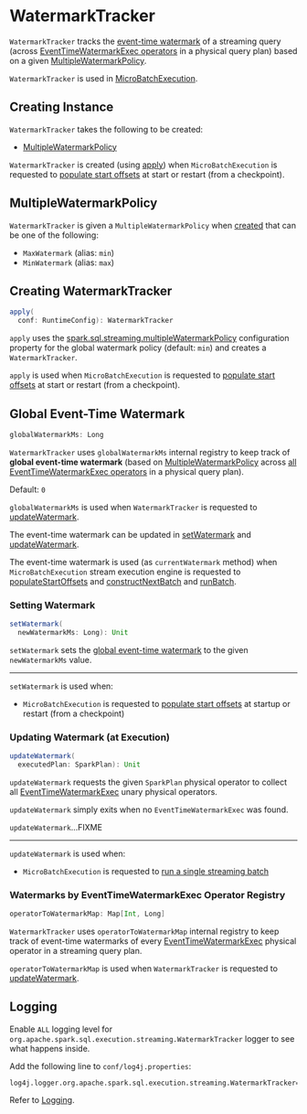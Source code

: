 # WatermarkTracker

`WatermarkTracker` tracks the [event-time watermark](#globalWatermarkMs) of a streaming query (across [EventTimeWatermarkExec operators](#operatorToWatermarkMap) in a physical query plan) based on a given [MultipleWatermarkPolicy](#policy).

`WatermarkTracker` is used in [MicroBatchExecution](../micro-batch-execution/MicroBatchExecution.md#watermarkTracker).

## Creating Instance

`WatermarkTracker` takes the following to be created:

* [MultipleWatermarkPolicy](#policy)

`WatermarkTracker` is created (using [apply](#apply)) when `MicroBatchExecution` is requested to [populate start offsets](../micro-batch-execution/MicroBatchExecution.md#populateStartOffsets) at start or restart (from a checkpoint).

## <span id="policy"><span id="MultipleWatermarkPolicy"><span id="MaxWatermark"><span id="MinWatermark"> MultipleWatermarkPolicy

`WatermarkTracker` is given a `MultipleWatermarkPolicy` when [created](#creating-instance) that can be one of the following:

* `MaxWatermark` (alias: `min`)
* `MinWatermark` (alias: `max`)

## <span id="apply"> Creating WatermarkTracker

```scala
apply(
  conf: RuntimeConfig): WatermarkTracker
```

`apply` uses the [spark.sql.streaming.multipleWatermarkPolicy](../configuration-properties.md#spark.sql.streaming.multipleWatermarkPolicy) configuration property for the global watermark policy (default: `min`) and creates a `WatermarkTracker`.

`apply` is used when `MicroBatchExecution` is requested to [populate start offsets](../micro-batch-execution/MicroBatchExecution.md#populateStartOffsets) at start or restart (from a checkpoint).

## <span id="globalWatermarkMs"><span id="currentWatermark"> Global Event-Time Watermark

```scala
globalWatermarkMs: Long
```

`WatermarkTracker` uses `globalWatermarkMs` internal registry to keep track of **global event-time watermark** (based on [MultipleWatermarkPolicy](#policy) across [all EventTimeWatermarkExec operators](#operatorToWatermarkMap) in a physical query plan).

Default: `0`

`globalWatermarkMs` is used when `WatermarkTracker` is requested to [updateWatermark](#updateWatermark).

The event-time watermark can be updated in [setWatermark](#setWatermark) and [updateWatermark](#updateWatermark).

The event-time watermark is used (as `currentWatermark` method) when `MicroBatchExecution` stream execution engine is requested to [populateStartOffsets](../micro-batch-execution/MicroBatchExecution.md#populateStartOffsets) and [constructNextBatch](../micro-batch-execution/MicroBatchExecution.md#constructNextBatch) and [runBatch](../micro-batch-execution/MicroBatchExecution.md#runBatch).

### <span id="setWatermark"> Setting Watermark

```scala
setWatermark(
  newWatermarkMs: Long): Unit
```

`setWatermark` sets the [global event-time watermark](#globalwatermarkms) to the given `newWatermarkMs` value.

---

`setWatermark` is used when:

* `MicroBatchExecution` is requested to [populate start offsets](../micro-batch-execution/MicroBatchExecution.md#populateStartOffsets) at startup or restart (from a checkpoint)

### <span id="updateWatermark"> Updating Watermark (at Execution)

```scala
updateWatermark(
  executedPlan: SparkPlan): Unit
```

`updateWatermark` requests the given `SparkPlan` physical operator to collect all [EventTimeWatermarkExec](../physical-operators/EventTimeWatermarkExec.md) unary physical operators.

`updateWatermark` simply exits when no `EventTimeWatermarkExec` was found.

`updateWatermark`...FIXME

---

`updateWatermark` is used when:

* `MicroBatchExecution` is requested to [run a single streaming batch](../micro-batch-execution/MicroBatchExecution.md#runBatch)

### <span id="operatorToWatermarkMap"> Watermarks by EventTimeWatermarkExec Operator Registry

```scala
operatorToWatermarkMap: Map[Int, Long]
```

`WatermarkTracker` uses `operatorToWatermarkMap` internal registry to keep track of event-time watermarks of every [EventTimeWatermarkExec](../physical-operators/EventTimeWatermarkExec.md) physical operator in a streaming query plan.

`operatorToWatermarkMap` is used when `WatermarkTracker` is requested to [updateWatermark](#updateWatermark).

## Logging

Enable `ALL` logging level for `org.apache.spark.sql.execution.streaming.WatermarkTracker` logger to see what happens inside.

Add the following line to `conf/log4j.properties`:

```text
log4j.logger.org.apache.spark.sql.execution.streaming.WatermarkTracker=ALL
```

Refer to [Logging](../spark-logging.md).
